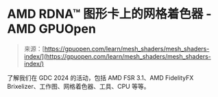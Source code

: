 <!--yml

分类：未分类

日期：2024-05-27 14:52:07

-->

# AMD RDNA™ 图形卡上的网格着色器 - AMD GPUOpen

> 来源：[https://gpuopen.com/learn/mesh_shaders/mesh_shaders-index/](https://gpuopen.com/learn/mesh_shaders/mesh_shaders-index/)

了解我们在 GDC 2024 的活动，包括 AMD FSR 3.1、AMD FidelityFX Brixelizer、工作图、网格着色器、工具、CPU 等等。
